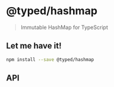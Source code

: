 # @typed/hashmap

> Immutable HashMap for TypeScript

<!-- Write a short summary about your library here -->

## Let me have it!
```sh
npm install --save @typed/hashmap
```

## API

<!-- Describe your API here -->
